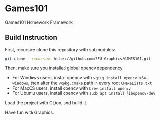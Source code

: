 # Games101
Games101 Homework Framework

## Build Instruction

First, recursive clone this repository with submodules:
```bash
git clone --recursive https://github.com/BFU-Graphics/GAMES101.git
```

Then, make sure you installed global opencv dependency
- For Windows users, install opencv with `vcpkg install opencv:x64-windows`, then alter the `vcpkg.cmake` path in every root `CMakeLists.txt`
- For MacOS users, install opencv with `brew install opencv`
- For Ubuntu users, install opencv with `sudo apt install libopencv-dev`

Load the project with CLion, and build it.

Have fun with Graphics.